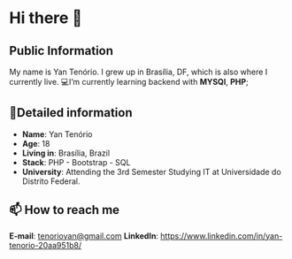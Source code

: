 #  Hi there 👋
## Public Information

My name is Yan Tenório.
I grew up in Brasília, DF,
which is also where  I currently live.
💻I’m currently learning backend with **MYSQl**, **PHP**;

## 📖Detailed information
-   **Name**: Yan Tenório
-   **Age**: 18
-   **Living in**: Brasília, Brazil
-   **Stack**: PHP - Bootstrap - SQL 
-   **University**: Attending  the 3rd Semester Studying  IT  at Universidade do Distrito Federal.
## 📫 How to reach me
<a>**E-mail**: tenorioyan@gmail.com</a>
<a>**LinkedIn**: https://www.linkedin.com/in/yan-tenorio-20aa951b8/</a>
